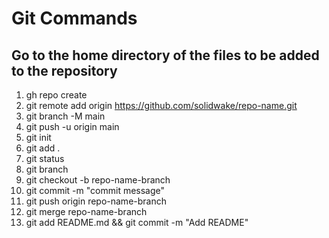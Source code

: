 # Git Commands

## Go to the home directory of the files to be added to the repository

1. gh repo create
2. git remote add origin https://github.com/solidwake/repo-name.git
3. git branch -M main
4. git push -u origin main
5. git init
6. git add .
7. git status
8. git branch
9. git checkout -b repo-name-branch
10. git commit -m "commit message"
11. git push origin repo-name-branch
12. git merge repo-name-branch
13. git add README.md && git commit -m "Add README"
